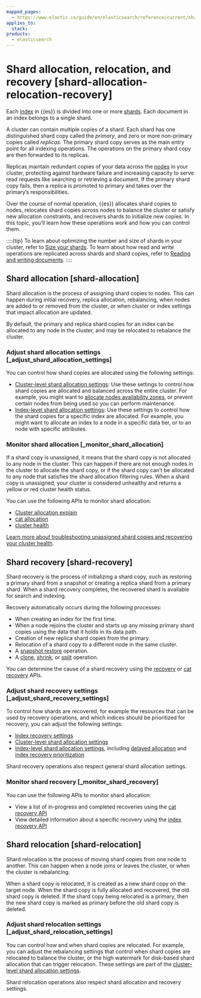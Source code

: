 ```yaml
---
mapped_pages:
  - https://www.elastic.co/guide/en/elasticsearch/reference/current/shard-allocation-relocation-recovery.html
applies_to:
  stack:
products:
  - elasticsearch
---
```


# Shard allocation, relocation, and recovery [shard-allocation-relocation-recovery]

Each [index](../../manage-data/data-store/index-basics.md) in {{es}} is divided into one or more [shards](../../deploy-manage/index.md). Each document in an index belongs to a single shard.

A cluster can contain multiple copies of a shard. Each shard has one distinguished shard copy called the *primary*, and zero or more non-primary copies called *replicas*. The primary shard copy serves as the main entry point for all indexing operations. The operations on the primary shard copy are then forwarded to its replicas.

Replicas maintain redundant copies of your data across the [nodes](elasticsearch://reference/elasticsearch/configuration-reference/node-settings.md) in your cluster, protecting against hardware failure and increasing capacity to serve read requests like searching or retrieving a document. If the primary shard copy fails, then a replica is promoted to primary and takes over the primary’s responsibilities.

Over the course of normal operation, {{es}} allocates shard copies to nodes, relocates shard copies across nodes to balance the cluster or satisfy new allocation constraints, and recovers shards to initialize new copies. In this topic, you’ll learn how these operations work and how you can control them.

::::{tip}
To learn about optimizing the number and size of shards in your cluster, refer to [Size your shards](../production-guidance/optimize-performance/size-shards.md). To learn about how read and write operations are replicated across shards and shard copies, refer to [Reading and writing documents](reading-and-writing-documents.md).
::::

## Shard allocation [shard-allocation]

Shard allocation is the process of assigning shard copies to nodes. This can happen during initial recovery, replica allocation, rebalancing, when nodes are added to or removed from the cluster, or when cluster or index settings that impact allocation are updated.

By default, the primary and replica shard copies for an index can be allocated to any node in the cluster, and may be relocated to rebalance the cluster.

### Adjust shard allocation settings [_adjust_shard_allocation_settings]

You can control how shard copies are allocated using the following settings:

* [Cluster-level shard allocation settings](elasticsearch://reference/elasticsearch/configuration-reference/cluster-level-shard-allocation-routing-settings.md): Use these settings to control how shard copies are allocated and balanced across the entire cluster. For example, you might want to [allocate nodes availability zones](shard-allocation-relocation-recovery/shard-allocation-awareness.md), or prevent certain nodes from being used so you can perform maintenance.
* [Index-level shard allocation settings](shard-allocation-relocation-recovery/index-level-shard-allocation.md): Use these settings to control how the shard copies for a specific index are allocated. For example, you might want to allocate an index to a node in a specific data tier, or to an node with specific attributes.

### Monitor shard allocation [_monitor_shard_allocation]

If a shard copy is unassigned, it means that the shard copy is not allocated to any node in the cluster. This can happen if there are not enough nodes in the cluster to allocate the shard copy, or if the shard copy can’t be allocated to any node that satisfies the shard allocation filtering rules. When a shard copy is unassigned, your cluster is considered unhealthy and returns a yellow or red cluster health status.

You can use the following APIs to monitor shard allocation:

* [Cluster allocation explain](https://www.elastic.co/docs/api/doc/elasticsearch/operation/operation-cluster-allocation-explain)
* [cat allocation](https://www.elastic.co/docs/api/doc/elasticsearch/operation/operation-cat-allocation)
* [cluster health](https://www.elastic.co/docs/api/doc/elasticsearch/operation/operation-cluster-health)

[Learn more about troubleshooting unassigned shard copies and recovering your cluster health](../../troubleshoot/elasticsearch/red-yellow-cluster-status.md).

## Shard recovery [shard-recovery]

Shard recovery is the process of initializing a shard copy, such as restoring a primary shard from a snapshot or creating a replica shard from a primary shard. When a shard recovery completes, the recovered shard is available for search and indexing.

Recovery automatically occurs during the following processes:

* When creating an index for the first time.
* When a node rejoins the cluster and starts up any missing primary shard copies using the data that it holds in its data path.
* Creation of new replica shard copies from the primary.
* Relocation of a shard copy to a different node in the same cluster.
* A [snapshot restore](../tools/snapshot-and-restore/restore-snapshot.md) operation.
* A [clone](https://www.elastic.co/docs/api/doc/elasticsearch/operation/operation-indices-clone), [shrink](https://www.elastic.co/docs/api/doc/elasticsearch/operation/operation-indices-shrink), or [split](https://www.elastic.co/docs/api/doc/elasticsearch/operation/operation-indices-split) operation.

You can determine the cause of a shard recovery using the [recovery](https://www.elastic.co/docs/api/doc/elasticsearch/operation/operation-indices-recovery) or  [cat recovery](https://www.elastic.co/docs/api/doc/elasticsearch/operation/operation-cat-recovery) APIs.

### Adjust shard recovery settings [_adjust_shard_recovery_settings]

To control how shards are recovered, for example the resources that can be used by recovery operations, and which indices should be prioritized for recovery, you can adjust the following settings:

* [Index recovery settings](elasticsearch://reference/elasticsearch/configuration-reference/index-recovery-settings.md)
* [Cluster-level shard allocation settings](elasticsearch://reference/elasticsearch/configuration-reference/cluster-level-shard-allocation-routing-settings.md)
* [Index-level shard allocation settings](shard-allocation-relocation-recovery/index-level-shard-allocation.md), including [delayed allocation](shard-allocation-relocation-recovery/delaying-allocation-when-node-leaves.md) and [index recovery prioritization](shard-allocation-relocation-recovery/index-level-shard-allocation.md)

Shard recovery operations also respect general shard allocation settings.

### Monitor shard recovery [_monitor_shard_recovery]

You can use the following APIs to monitor shard allocation:

* View a list of in-progress and completed recoveries using the [cat recovery API](https://www.elastic.co/docs/api/doc/elasticsearch/operation/operation-cat-recovery)
* View detailed information about a specific recovery using the [index recovery API](https://www.elastic.co/docs/api/doc/elasticsearch/operation/operation-indices-recovery)

## Shard relocation [shard-relocation]

Shard relocation is the process of moving shard copies from one node to another. This can happen when a node joins or leaves the cluster, or when the cluster is rebalancing.

When a shard copy is relocated, it is created as a new shard copy on the target node. When the shard copy is fully allocated and recovered, the old shard copy is deleted. If the shard copy being relocated is a primary, then the new shard copy is marked as primary before the old shard copy is deleted.

### Adjust shard relocation settings [_adjust_shard_relocation_settings]

You can control how and when shard copies are relocated. For example, you can adjust the rebalancing settings that control when shard copies are relocated to balance the cluster, or the high watermark for disk-based shard allocation that can trigger relocation. These settings are part of the [cluster-level shard allocation settings](elasticsearch://reference/elasticsearch/configuration-reference/cluster-level-shard-allocation-routing-settings.md).

Shard relocation operations also respect shard allocation and recovery settings.